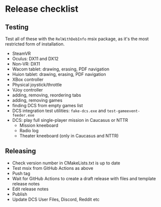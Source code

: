 # Release checklist

## Testing

Test all of these with the `RelWithDebInfo` msix package, as it's the most restricted form of installation.

* SteamVR
* Oculus: DX11 and DX12
* Non-VR: DX11
* Wacom tablet: drawing, erasing, PDF navigation
* Huion tablet: drawing, erasing, PDF navigation
* XBox controller
* Physical joystick/throttle
* VJoy controller
* adding, removing, reordering tabs
* adding, removing games
* finding DCS from empty games list
* DCS integration test utilities: `fake-dcs.exe` and `test-gameevent-feeder.exe`
* DCS: play full single-player mission in Caucasus or NTTR
  * Mission kneeboard
  * Radio log
  * Theater kneeboard (only in Caucasus and NTTR)

## Releasing

* Check version number in CMakeLists.txt is up to date
* Test msix from GitHub Actions as above
* Push tag
* Wait for GitHub Actions to create a draft release with files and template release notes
* Edit release notes
* Publish
* Update DCS User Files, Discord, Reddit etc
